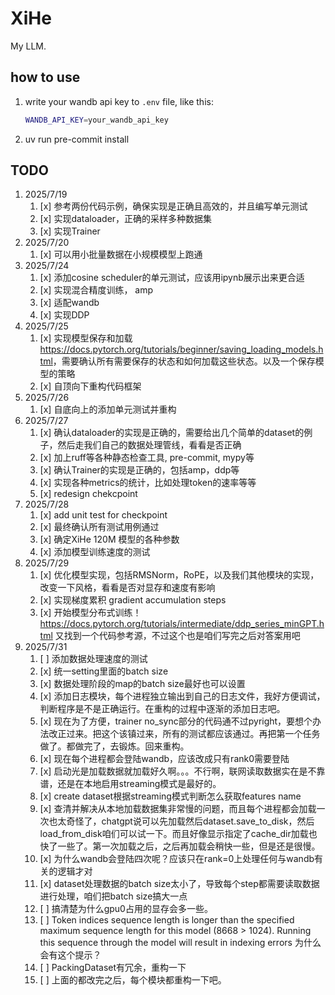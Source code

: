 # XiHe

My LLM.

## how to use

1. write your wandb api key to `.env` file, like this:

   ```bash
   WANDB_API_KEY=your_wandb_api_key
   ```

2. uv run pre-commit install

## TODO

1. 2025/7/19
   1. [x] 参考两份代码示例，确保实现是正确且高效的，并且编写单元测试
   2. [x] 实现dataloader，正确的采样多种数据集
   3. [x] 实现Trainer
2. 2025/7/20
   1. [x] 可以用小批量数据在小规模模型上跑通
3. 2025/7/24
   1. [x] 添加cosine scheduler的单元测试，应该用ipynb展示出来更合适
   2. [x] 实现混合精度训练， amp
   3. [x] 适配wandb
   4. [x] 实现DDP
4. 2025/7/25
   1. [x] 实现模型保存和加载 <https://docs.pytorch.org/tutorials/beginner/saving_loading_models.html>，需要确认所有需要保存的状态和如何加载这些状态。以及一个保存模型的策略
   2. [x] 自顶向下重构代码框架
5. 2025/7/26
   1. [x] 自底向上的添加单元测试并重构
6. 2025/7/27
   1. [x] 确认dataloader的实现是正确的，需要给出几个简单的dataset的例子，然后走我们自己的数据处理管线，看看是否正确
   2. [x] 加上ruff等各种静态检查工具, pre-commit, mypy等
   3. [x] 确认Trainer的实现是正确的，包括amp，ddp等
   4. [x] 实现各种metrics的统计，比如处理token的速率等等
   5. [x] redesign chekcpoint
7. 2025/7/28
   1. [x] add unit test for checkpoint
   2. [x] 最终确认所有测试用例通过
   3. [x] 确定XiHe 120M 模型的各种参数
   4. [x] 添加模型训练速度的测试
8. 2025/7/29
   1. [x] 优化模型实现，包括RMSNorm，RoPE，以及我们其他模块的实现，改变一下风格，看看是否对显存和速度有影响
   2. [x] 实现梯度累积 gradient accumulation steps
   3. [x] 开始模型分布式训练！<https://docs.pytorch.org/tutorials/intermediate/ddp_series_minGPT.html> 又找到一个代码参考源，不过这个也是咱们写完之后对答案用吧
9. 2025/7/31
   1. [ ] 添加数据处理速度的测试
   2. [x] 统一setting里面的batch size
   3. [x] 数据处理阶段的map的batch size最好也可以设置
   4. [x] 添加日志模块，每个进程独立输出到自己的日志文件，我好方便调试，判断程序是不是正确运行。在重构的过程中逐渐的添加日志吧。
   5. [x] 现在为了方便，trainer no_sync部分的代码通不过pyright，要想个办法改正过来。把这个该镇过来，所有的测试都应该通过。再把第一个任务做了。都做完了，去锻炼。回来重构。
   6. [x] 现在每个进程都会登陆wandb，应该改成只有rank0需要登陆
   7. [x] 启动光是加载数据就加载好久啊。。。不行啊，联网读取数据实在是不靠谱，还是在本地启用streaming模式是最好的。
   8. [x] create dataset根据streaming模式判断怎么获取features name
   9. [x] 查清并解决从本地加载数据集非常慢的问题，而且每个进程都会加载一次也太奇怪了，chatgpt说可以先加载然后dataset.save_to_disk，然后load_from_disk咱们可以试一下。而且好像显示指定了cache_dir加载也快了一些了。第一次加载之后，之后再加载会稍快一些，但是还是很慢。
   10. [x] 为什么wandb会登陆四次呢？应该只在rank=0上处理任何与wandb有关的逻辑才对
   11. [x] dataset处理数据的batch size太小了，导致每个step都需要读取数据进行处理，咱们把batch size搞大一点
   12. [ ] 搞清楚为什么gpu0占用的显存会多一些。
   13. [ ] Token indices sequence length is longer than the specified maximum sequence length for this model (8668 > 1024). Running this sequence through the model will result in indexing errors 为什么会有这个提示？
   14. [ ] PackingDataset有冗余，重构一下
   15. [ ] 上面的都改完之后，每个模块都重构一下吧。
